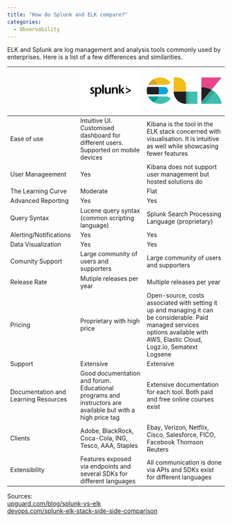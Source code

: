 ```yaml
---
title: "How do Splunk and ELK compare?"
categories:
  - Observability
---
```


ELK and Splunk are log management and analysis tools commonly used by enterprises. Here is a list of a few differences and similarities.

||![Splunk logo](/assets/images/splunk-vs-elk/splunk-black-white-bg.webp)|![ELK logo](/assets/images/splunk-vs-elk/elk.webp)|
|-------|------|---|
|Ease of use|Intuitive UI. Customised dashboard for different users. Supported on mobile devices|Kibana is the tool in the ELK stack concerned with visualisation. It is intuitive as well while showcasing fewer features|
|User Manageement|Yes|Kibana does not support user management but hosted solutions do|
|The Learning Curve|Moderate |Flat|
|Advanced Reporting|Yes|Yes|
|Query Syntax| Lucene query syntax (common scripting language)|Splunk Search Processing Language (proprietary)| 
|Alerting/Notifications|Yes|Yes| 
|Data Visualization|Yes|Yes|
|Comunity Support|Large community of users and supporters|Large community of users and supporters|
|Release Rate|Mutiple releases per year|Multiple releases per year|
|Pricing|Proprietary with high price|Open-source, costs associated with setting it up and managing it can be considerable. Paid managed services options available with AWS, Elastic Cloud, Logz.io, Sematext Logsene
|Support|Extensive|Extensive|
|Documentation and Learning Resources|Good documentation and forum. Educational programs and instructors are available but with a high price tag|Extensive documentation for each tool. Both paid and free online courses exist|
|Clients|Adobe, BlackRock, Coca-Cola, ING, Tesco, AAA, Staples|Ebay, Verizon, Netflix, Cisco, Salesforce, FICO, Facebook Thomson Reuters|
|Extensibility|Features exposed via endpoints and several SDKs for different languages|All communication is done via APIs and SDKs exist for different languages |



Sources:\
[upguard.com/blog/splunk-vs-elk](https://www.upguard.com/blog/splunk-vs-elk) \
[devops.com/splunk-elk-stack-side-side-comparison](https://devops.com/splunk-elk-stack-side-side-comparison)